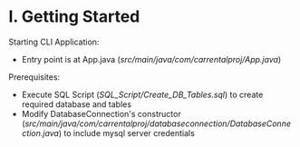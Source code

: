 # I. Getting Started
Starting CLI Application:
- Entry point is at App.java (_src/main/java/com/carrentalproj/App.java_)

Prerequisites:
- Execute SQL Script (_SQL_Script/Create_DB_Tables.sql_) to create required database and tables
- Modify DatabaseConnection's constructor (_src/main/java/com/carrentalproj/databaseconnection/DatabaseConnection.java_) to include mysql server credentials
